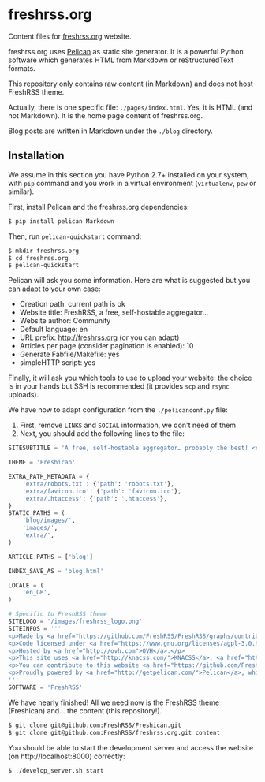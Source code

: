 # freshrss.org

Content files for [freshrss.org](http://freshrss.org) website.

freshrss.org uses [Pelican](http://getpelican.com/) as static site generator. It is a powerful Python software which generates HTML from Markdown or reStructuredText formats.

This repository only contains raw content (in Markdown) and does not host FreshRSS theme.

Actually, there is one specific file: `./pages/index.html`. Yes, it is HTML (and not Markdown). It is the home page content of freshrss.org.

Blog posts are written in Markdown under the `./blog` directory.

## Installation

We assume in this section you have Python 2.7+ installed on your system, with `pip` command and you work in a virtual environment (`virtualenv`, `pew` or similar).

First, install Pelican and the freshrss.org dependencies:

```bash
$ pip install pelican Markdown
```

Then, run `pelican-quickstart` command:

```bash
$ mkdir freshrss.org
$ cd freshrss.org
$ pelican-quickstart
```

Pelican will ask you some information. Here are what is suggested but you can adapt to your own case:

- Creation path: current path is ok
- Website title: FreshRSS, a free, self-hostable aggregator…
- Website author: Community
- Default language: en
- URL prefix: http://freshrss.org (or you can adapt)
- Articles per page (consider pagination is enabled): 10
- Generate Fabfile/Makefile: yes
- simpleHTTP script: yes

Finally, it will ask you which tools to use to upload your website: the choice is in your hands but SSH is recommended (it provides `scp` and `rsync` uploads).

We have now to adapt configuration from the `./pelicanconf.py` file:

1. First, remove `LINKS` and `SOCIAL` information, we don't need of them
2. Next, you should add the following lines to the file:

```python
SITESUBTITLE = 'A free, self-hostable aggregator… probably the best! <small>(in our opinion)</small>'

THEME = 'Freshican'

EXTRA_PATH_METADATA = {
    'extra/robots.txt': {'path': 'robots.txt'},
    'extra/favicon.ico': {'path': 'favicon.ico'},
    'extra/.htaccess': {'path': '.htaccess'},
}
STATIC_PATHS = (
    'blog/images/',
    'images/',
    'extra/',
)

ARTICLE_PATHS = ['blog']

INDEX_SAVE_AS = 'blog.html'

LOCALE = (
    'en_GB',
)

# Specific to FreshRSS theme
SITELOGO = '/images/freshrss_logo.png'
SITEINFOS = '''
<p>Made by <a href="https://github.com/FreshRSS/FreshRSS/graphs/contributors">amazing contributors</a>.</p>
<p>Code licensed under <a href="https://www.gnu.org/licenses/agpl-3.0.html">AGPL</a>.</p>
<p>Hosted by <a href="http://ovh.com">OVH</a>.</p>
<p>This site uses <a href="http://knacss.com/">KNACSS</a>, <a href="http://ftp.gnome.org/pub/GNOME/sources/gnome-icon-theme-symbolic/">GNOME icons</a> and <a href="https://icomoon.io/">Icomoon icons</a>.<br /><br /></p>
<p>You can contribute to this website <a href="https://github.com/FreshRSS/freshrss.org">on GitHub</a>.</p>
<p>Proudly powered by <a href="http://getpelican.com/">Pelican</a>, which takes great advantage of <a href="http://python.org">Python</a>.</p>
'''
SOFTWARE = 'FreshRSS'

```

We have nearly finished! All we need now is the FreshRSS theme (Freshican) and... the content (this repository!).

```bash
$ git clone git@github.com:FreshRSS/Freshican.git
$ git clone git@github.com:FreshRSS/freshrss.org.git content
```

You should be able to start the development server and access the website (on http://localhost:8000) correctly:

```bash
$ ./develop_server.sh start
```
